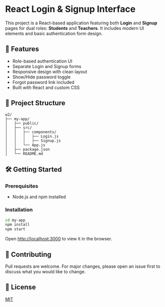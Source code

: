 # React Login & Signup Interface

This project is a React-based application featuring both **Login** and **Signup** pages for dual roles: **Students** and **Teachers**. It includes modern UI elements and basic authentication form design.

## 🚀 Features

- Role-based authentication UI
- Separate Login and Signup forms
- Responsive design with clean layout
- Show/Hide password toggle
- Forgot password link included
- Built with React and custom CSS

## 📁 Project Structure

```
w2/
├── my-app/
│   ├── public/
│   ├── src/
│   │   ├── components/
│   │   │   ├── Login.js
│   │   │   ├── Signup.js
│   │   └── App.js
│   ├── package.json
│   └── README.md
```

## 🛠️ Getting Started

### Prerequisites

- Node.js and npm installed

### Installation

```bash
cd my-app
npm install
npm start
```

Open [http://localhost:3000](http://localhost:3000) to view it in the browser.



## 🤝 Contributing

Pull requests are welcome. For major changes, please open an issue first to discuss what you would like to change.

## 📄 License

[MIT](LICENSE)
